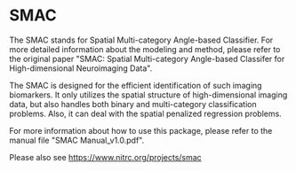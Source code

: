 # SMAC

The SMAC stands for Spatial Multi-category Angle-based Classifier. For more detailed information about the modeling and method, please refer to the original paper "SMAC: Spatial Multi-category Angle-based Classifer for High-dimensional Neuroimaging Data".

The SMAC is designed for the efficient identification of such imaging biomarkers. It only utilizes the spatial structure of high-dimensional imaging data, but also handles both binary and multi-category classification problems. Also, it can deal with the spatial penalized regression problems.

For more information about how to use this package, please refer to the manual file "SMAC Manual_v1.0.pdf".

Please also see https://www.nitrc.org/projects/smac
